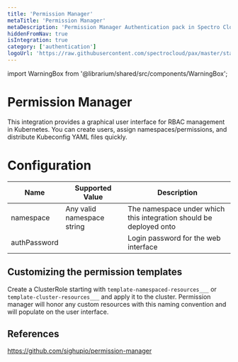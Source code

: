 ```yaml
---
title: 'Permission Manager'
metaTitle: 'Permission Manager'
metaDescription: 'Permission Manager Authentication pack in Spectro Cloud'
hiddenFromNav: true
isIntegration: true
category: ['authentication']
logoUrl: 'https://raw.githubusercontent.com/spectrocloud/pax/master/stable/addon/auth/permission-manager/logo.png?token=APOFE6S6ATEXXYQRMN4WG227AR45C'
---
```


import WarningBox from '@librarium/shared/src/components/WarningBox';

# Permission Manager

This integration provides a graphical user interface for RBAC management in Kubernetes. You can create users, assign namespaces/permissions, and distribute Kubeconfig YAML files quickly.

# Configuration

| Name | Supported Value | Description |
| --- | --- | --- |
| namespace| Any valid namespace string | The namespace under which this integration should be deployed onto|
| authPassword | | Login password for the web interface |

## Customizing the permission templates

Create a ClusterRole starting with `template-namespaced-resources___` or `template-cluster-resources___` and apply it to the cluster. Permission manager will honor any custom resources with this naming convention and will populate on the user interface.

## References

<https://github.com/sighupio/permission-manager>
